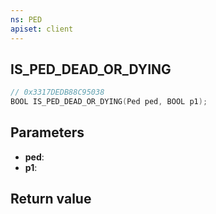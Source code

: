```yaml
---
ns: PED
apiset: client
---
```

## IS_PED_DEAD_OR_DYING

```c
// 0x3317DEDB88C95038
BOOL IS_PED_DEAD_OR_DYING(Ped ped, BOOL p1);
```


## Parameters
* **ped**:
* **p1**:

## Return value
